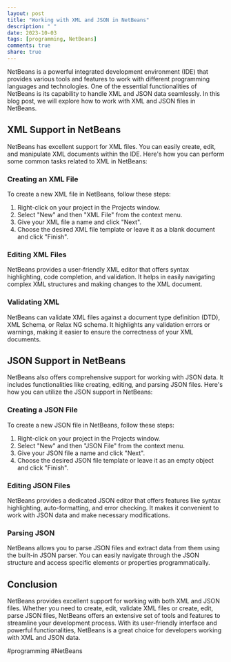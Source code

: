 ```yaml
---
layout: post
title: "Working with XML and JSON in NetBeans"
description: " "
date: 2023-10-03
tags: [programming, NetBeans]
comments: true
share: true
---
```


NetBeans is a powerful integrated development environment (IDE) that provides various tools and features to work with different programming languages and technologies. One of the essential functionalities of NetBeans is its capability to handle XML and JSON data seamlessly. In this blog post, we will explore how to work with XML and JSON files in NetBeans.

## XML Support in NetBeans

NetBeans has excellent support for XML files. You can easily create, edit, and manipulate XML documents within the IDE. Here's how you can perform some common tasks related to XML in NetBeans:

### Creating an XML File
To create a new XML file in NetBeans, follow these steps:
1. Right-click on your project in the Projects window.
2. Select "New" and then "XML File" from the context menu.
3. Give your XML file a name and click "Next".
4. Choose the desired XML file template or leave it as a blank document and click "Finish".

### Editing XML Files
NetBeans provides a user-friendly XML editor that offers syntax highlighting, code completion, and validation. It helps in easily navigating complex XML structures and making changes to the XML document.

### Validating XML
NetBeans can validate XML files against a document type definition (DTD), XML Schema, or Relax NG schema. It highlights any validation errors or warnings, making it easier to ensure the correctness of your XML documents.

## JSON Support in NetBeans

NetBeans also offers comprehensive support for working with JSON data. It includes functionalities like creating, editing, and parsing JSON files. Here's how you can utilize the JSON support in NetBeans:

### Creating a JSON File
To create a new JSON file in NetBeans, follow these steps:
1. Right-click on your project in the Projects window.
2. Select "New" and then "JSON File" from the context menu.
3. Give your JSON file a name and click "Next".
4. Choose the desired JSON file template or leave it as an empty object and click "Finish".

### Editing JSON Files
NetBeans provides a dedicated JSON editor that offers features like syntax highlighting, auto-formatting, and error checking. It makes it convenient to work with JSON data and make necessary modifications.

### Parsing JSON
NetBeans allows you to parse JSON files and extract data from them using the built-in JSON parser. You can easily navigate through the JSON structure and access specific elements or properties programmatically.

## Conclusion

NetBeans provides excellent support for working with both XML and JSON files. Whether you need to create, edit, validate XML files or create, edit, parse JSON files, NetBeans offers an extensive set of tools and features to streamline your development process. With its user-friendly interface and powerful functionalities, NetBeans is a great choice for developers working with XML and JSON data.

#programming #NetBeans
